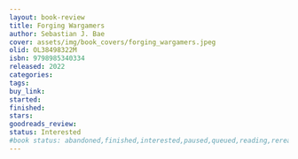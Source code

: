 ```yaml
---
layout: book-review
title: Forging Wargamers
author: Sebastian J. Bae
cover: assets/img/book_covers/forging_wargamers.jpeg
olid: OL38498322M
isbn: 9798985340334
released: 2022
categories: 
tags: 
buy_link: 
started: 
finished: 
stars: 
goodreads_review: 
status: Interested
#book status: abandoned,finished,interested,paused,queued,reading,reread
---
```

